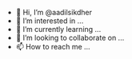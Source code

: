 - 👋 Hi, I’m @aadilsikdher
- 👀 I’m interested in ...
- 🌱 I’m currently learning ...
- 💞️ I’m looking to collaborate on ...
- 📫 How to reach me ...

<!---
aadilsikdher/aadilsikdher is a ✨ special ✨ repository because its `README.md` (this file) appears on your GitHub profile.
You can click the Preview link to take a look at your changes.
--->
